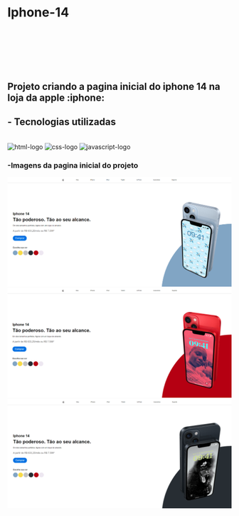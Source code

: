 <h1>Iphone-14<h1/>
<br>
<br>
<h2>Projeto criando a pagina inicial do iphone 14 na loja da apple :iphone:</h2>

<h2>- Tecnologias utilizadas</h2>
<br>
<img src="https://img.shields.io/badge/HTML5-E34F26?style=for-the-badge&logo=html5&logoColor=white" alt="html-logo">
<img src="https://img.shields.io/badge/CSS3-1572B6?style=for-the-badge&logo=css3&logoColor=white" alt="css-logo">
<img src="https://img.shields.io/badge/JavaScript-F7DF1E?style=for-the-badge&logo=javascript&logoColor=black" alt="javascript-logo">

<br>
<h3>-Imagens da pagina inicial do projeto</h3>
<img src="https://github.com/RenaldFerreira/Iphone-14/blob/main/img/Desktop.PNG?raw=true" alt="pagina-iphone">
<img src="https://github.com/RenaldFerreira/Iphone-14/blob/main/img/Desktop2.PNG?raw=true" alt="iphone-red">
<img src="https://github.com/RenaldFerreira/Iphone-14/blob/main/img/Desktop3.PNG?raw=true" alt="iphone-black">
